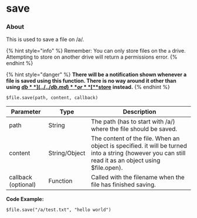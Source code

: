 # save

### About

This is used to save a file on /a/.

{% hint style="info" %}
Remember: You can only store files on the `a` drive. Attempting to store on another drive will return a permissions error.
{% endhint %}

{% hint style="danger" %}
**There will be a notification shown whenever a file is saved using this function. There is no way around it other than using** [**$db**](../../db.md) **or** [**$store**](../../store.md) **instead.**
{% endhint %}

`$file.save(path, content, callback)`

| Parameter           | Type          | Description                                                                                                                                          |
| ------------------- | ------------- | ---------------------------------------------------------------------------------------------------------------------------------------------------- |
| path                | String        | The path (has to start with /a/) where the file should be saved.                                                                                     |
| content             | String/Object | The content of the file. When an object is specified. it will be turned into a string (however you can still read it as an object using $file.open). |
| callback (optional) | Function      | Called with the filename when the file has finished saving.                                                                                          |

**Code Example:**&#x20;

`$file.save("/a/test.txt", "hello world")`

